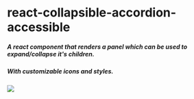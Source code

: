 # react-collapsible-accordion-accessible
##### A react component that renders a panel which can be used to expand/collapse it's children.
##### With customizable icons and styles.

<img src="./public/image.png">
